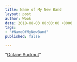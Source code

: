 ```yaml
---
title: Name of My New Band
layout: post
author: Wook
date: 2018-08-03 00:00:00 +0000
tags:
- "#NameOfMyNewBand"
published: false

---
```

"[Octane Sucknut](http://www.damnyouautocorrect.com/29210/uncalled-for-2/)"